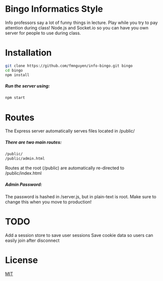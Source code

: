 Bingo Informatics Style
=====

Info professors say a lot of funny things in lecture. Play while you try to pay attention during class! Node.js and Socket.io so you can have you own server for people to use during class.

Installation 
=====

```sh
git clone https://github.com/fmnguyen/info-bingo.git bingo
cd bingo 
npm install
```

##### Run the server using: 
```sh
npm start
```

Routes 
=====
The Express server automatically serves files located in /public/

##### There are two main routes:
```sh
/public/
/public/admin.html
```
Routes at the root (/public) are automatically re-directed to /public/index.html

##### Admin Password:
The password is hashed in /server.js, but in plain-text is root. Make sure to change this when you move to production! 

TODO
=====
Add a session store to save user sessions 
Save cookie data so users can easily join after disconnect

License 
=====
[MIT](https://github.com/expressjs/session/blob/master/LICENSE)